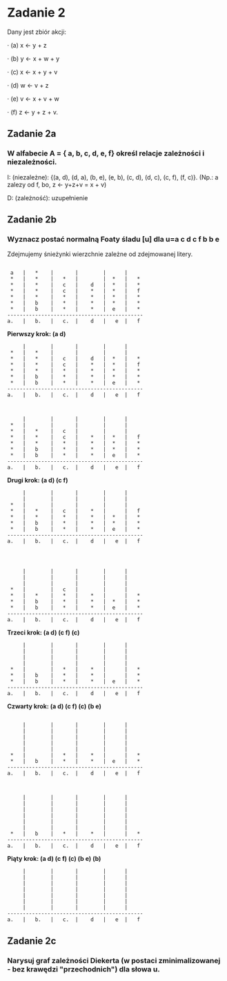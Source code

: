 # Zadanie 2

Dany jest zbiór akcji:

· (a) x ← y + z

· (b) y ← x + w + y

· (c) x ← x + y + v

· (d) w ← v + z

· (e) v ← x + v + w

· (f) z ← y + z + v.



## Zadanie 2a
### W alfabecie A = { a, b, c, d, e, f} określ relacje zależności i niezależności.


I: (niezależne): {(a, d), (d, a), (b, e), (e, b), (c, d), (d, c), (c, f), (f, c)}.   (Np.: a zalezy od f, bo, z <- y+z+v = x + v)

D: (zależność): uzupełnienie





## Zadanie 2b 
### Wyznacz postać normalną Foaty śladu [u] dla u=a c d c f b b e

Zdejmujemy śnieżynki wierzchnie zależne od zdejmowanej litery.

```

 a   |   *    |       |        |      |    
 *   |   *    |   *   |        |  *   |   *
 *   |   *    |   c   |    d   |  *   |   *
 *   |   *    |   c   |    *   |  *   |   f
 *   |   *    |   *   |    *   |  *   |   *
 *   |   b    |   *   |    *   |  *   |   *
 *   |   b    |   *   |    *   |  e   |   *
--------------------------------------------
a.   |   b.   |   c.  |    d   |   e  |   f
```




**Pierwszy krok: (a d)**
```
     |        |       |        |      |    
 *   |   *    |       |        |      |    
 *   |   *    |   c   |    d   |  *   |   *
 *   |   *    |   c   |    *   |  *   |   f
 *   |   *    |   *   |    *   |  *   |   *
 *   |   b    |   *   |    *   |  *   |   *
 *   |   b    |   *   |    *   |  e   |   *
--------------------------------------------
a.   |   b.   |   c.  |    d   |   e  |   f



     |        |       |        |      |    
 *   |        |       |        |      |    
 *   |   *    |   c   |        |      |    
 *   |   *    |   c   |    *   |  *   |   f
 *   |   *    |   *   |    *   |  *   |   *
 *   |   b    |   *   |    *   |  *   |   *
 *   |   b    |   *   |    *   |  e   |   *
--------------------------------------------
a.   |   b.   |   c.  |    d   |   e  |   f
```





**Drugi krok: (a d) (c f)**


```
     |        |       |        |      |    
     |        |       |        |      |    
 *   |        |       |        |      |    
 *   |   *    |   c   |    *   |      |   f
 *   |   *    |   *   |    *   |  *   |   *
 *   |   b    |   *   |    *   |  *   |   *
 *   |   b    |   *   |    *   |  e   |   *
--------------------------------------------
a.   |   b.   |   c.  |    d   |   e  |   f




     |        |       |        |      |    
     |        |       |        |      |    
     |        |       |        |      |    
 *   |        |   c   |        |      |    
 *   |   *    |   *   |    *   |      |   *
 *   |   b    |   *   |    *   |  *   |   *
 *   |   b    |   *   |    *   |  e   |   *
--------------------------------------------
a.   |   b.   |   c.  |    d   |   e  |   f
```



**Trzeci krok: (a d) (c f) (c)**

```
     |        |       |        |      |    
     |        |       |        |      |    
     |        |       |        |      |    
     |        |       |        |      |    
 *   |        |   *   |    *   |      |   *
 *   |   b    |   *   |    *   |      |   *
 *   |   b    |   *   |    *   |  e   |   *
--------------------------------------------
a.   |   b.   |   c.  |    d   |   e  |   f
```


**Czwarty krok: (a d) (c f) (c) (b e)**

```

     |        |       |        |      |    
     |        |       |        |      |    
     |        |       |        |      |    
     |        |       |        |      |    
     |        |       |        |      |    
 *   |        |   *   |    *   |      |   *
 *   |   b    |   *   |    *   |  e   |   *
--------------------------------------------
a.   |   b.   |   c.  |    d   |   e  |   f



     |        |       |        |      |    
     |        |       |        |      |    
     |        |       |        |      |    
     |        |       |        |      |    
     |        |       |        |      |    
     |        |       |        |      |    
 *   |   b    |   *   |    *   |      |   *
--------------------------------------------
a.   |   b.   |   c.  |    d   |   e  |   f
```


**Piąty krok: (a d) (c f) (c) (b e) (b)**

```
     |        |       |        |      |    
     |        |       |        |      |    
     |        |       |        |      |    
     |        |       |        |      |    
     |        |       |        |      |    
     |        |       |        |      |    
     |        |       |        |      |    
--------------------------------------------
a.   |   b.   |   c.  |    d   |   e  |   f

```



## Zadanie 2c 
### Narysuj graf zależności Diekerta (w postaci zminimalizowanej - bez krawędzi "przechodnich") dla słowa u.




